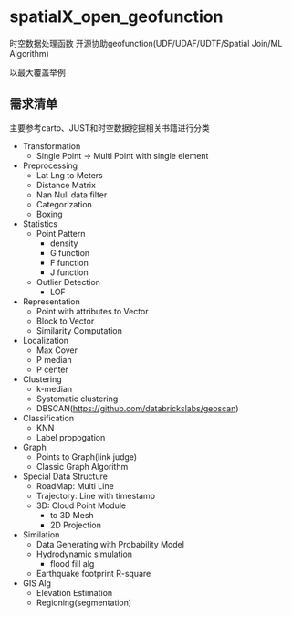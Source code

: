# spatialX_open_geofunction
时空数据处理函数 开源协助geofunction(UDF/UDAF/UDTF/Spatial Join/ML Algorithm)

以最大覆盖举例

## 需求清单

主要参考carto、JUST和时空数据挖掘相关书籍进行分类

- Transformation
    - Single Point -> Multi Point with single element
- Preprocessing
    - Lat Lng to Meters
    - Distance Matrix
    - Nan Null data filter
    - Categorization
    - Boxing
- Statistics
    - Point Pattern
        - density
        - G function
        - F function
        - J function
    - Outlier Detection
        - LOF
- Representation
    - Point with attributes to Vector
    - Block to Vector
    - Similarity Computation
- Localization
    - Max Cover
    - P median
    - P center
- Clustering
    - k-median
    - Systematic clustering
    - DBSCAN(https://github.com/databrickslabs/geoscan)
- Classification
    - KNN
    - Label propogation
- Graph
    - Points to Graph(link judge)
    - Classic Graph Algorithm
- Special Data Structure
    - RoadMap: Multi Line
    - Trajectory: Line with timestamp
    - 3D: Cloud Point Module
        - to 3D Mesh
        - 2D Projection
- Similation
    - Data Generating with Probability Model
    - Hydrodynamic simulation
        - flood fill alg
    - Earthquake footprint R-square
- GIS Alg
    - Elevation Estimation
    - Regioning(segmentation)
